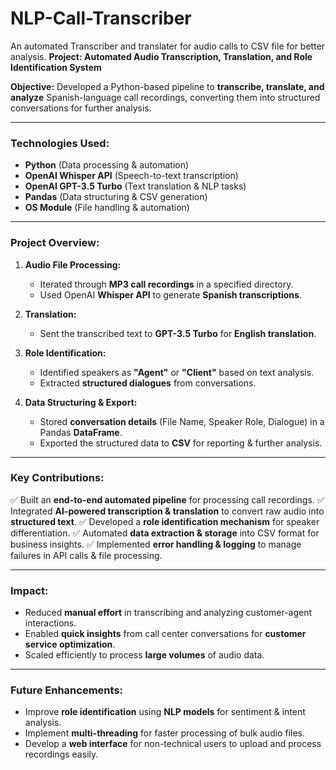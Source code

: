 # NLP-Call-Transcriber
An automated Transcriber and translater for audio calls to CSV file for better analysis.
**Project: Automated Audio Transcription, Translation, and Role Identification System**

**Objective:**
Developed a Python-based pipeline to **transcribe, translate, and analyze** Spanish-language call recordings, converting them into structured conversations for further analysis.

---

### **Technologies Used:**
- **Python** (Data processing & automation)
- **OpenAI Whisper API** (Speech-to-text transcription)
- **OpenAI GPT-3.5 Turbo** (Text translation & NLP tasks)
- **Pandas** (Data structuring & CSV generation)
- **OS Module** (File handling & automation)

---

### **Project Overview:**
1. **Audio File Processing:**
   - Iterated through **MP3 call recordings** in a specified directory.
   - Used OpenAI **Whisper API** to generate **Spanish transcriptions**.

2. **Translation:**
   - Sent the transcribed text to **GPT-3.5 Turbo** for **English translation**.

3. **Role Identification:**
   - Identified speakers as **"Agent"** or **"Client"** based on text analysis.
   - Extracted **structured dialogues** from conversations.

4. **Data Structuring & Export:**
   - Stored **conversation details** (File Name, Speaker Role, Dialogue) in a Pandas **DataFrame**.
   - Exported the structured data to **CSV** for reporting & further analysis.

---

### **Key Contributions:**
✅ Built an **end-to-end automated pipeline** for processing call recordings.
✅ Integrated **AI-powered transcription & translation** to convert raw audio into **structured text**.
✅ Developed a **role identification mechanism** for speaker differentiation.
✅ Automated **data extraction & storage** into CSV format for business insights.
✅ Implemented **error handling & logging** to manage failures in API calls & file processing.

---

### **Impact:**
- Reduced **manual effort** in transcribing and analyzing customer-agent interactions.
- Enabled **quick insights** from call center conversations for **customer service optimization**.
- Scaled efficiently to process **large volumes** of audio data.

---

### **Future Enhancements:**
- Improve **role identification** using **NLP models** for sentiment & intent analysis.
- Implement **multi-threading** for faster processing of bulk audio files.
- Develop a **web interface** for non-technical users to upload and process recordings easily.

